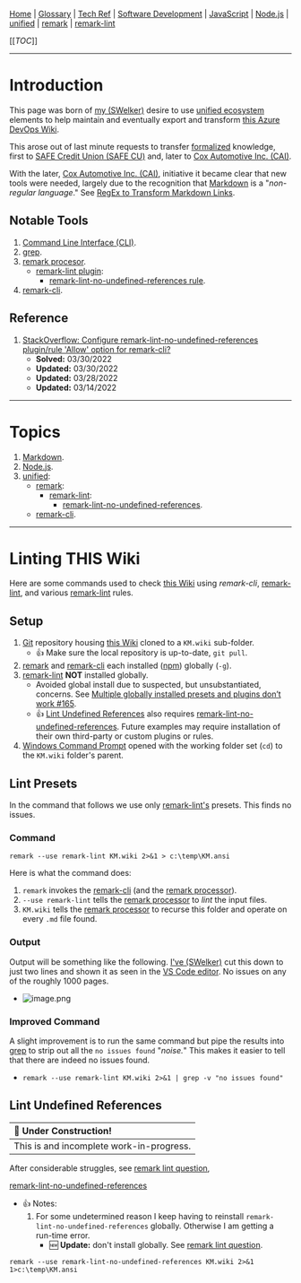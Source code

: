 [Home](/Slalom-LLC/Slalom-Consulting) | [Glossary](/Glossary) | [Tech Ref](/Tech-Ref) | [Software Development](/Tech-Ref/Software-Development) | [JavaScript](/Tech-Ref/Software-Development/JavaScript) | [Node.js](/Tech-Ref/Software-Development/JavaScript/Node.js) | [unified](/Tech-Ref/Software-Development/JavaScript/Node.js/unified) | [remark](/Tech-Ref/Software-Development/JavaScript/Node.js/unified/remark) | [remark-lint](/Tech-Ref/Software-Development/JavaScript/Node.js/unified/remark/remark%2Dlint)

[[_TOC_]]

---
# Introduction
This page was born of [my (SWelker)](/Individuals/Scott-Welker) desire to use [unified ecosystem](/Tech-Ref/Software-Development/JavaScript/Node.js/unified) elements to help maintain and eventually export and transform [this Azure DevOps Wiki](/Tech-Ref/Microsoft/Microsoft-Azure/ADO-\(Azure-DevOps\)/Wiki-\(Azure-DevOps\)). 

This arose out of last minute requests to transfer [formalized](/Glossary/KM-\(Knowledge-Management\)#formalized) knowledge, first to [SAFE Credit Union (SAFE CU)](/Clients/Safe-CU) and, later to [Cox Automotive Inc. (CAI)](/Clients/CAI-\(Cox-Automotive-Inc\)/Infrastructure-\(CAI\)/Systems-and-Services-\(CAI\)/GitHub-\(CAI\)/GHE%2Dbased-Knowledge-Store-\(CAI\)/Import-Slalom-Knowledge-\(CAI-GHE%2Dbased-Knowledge-Store\)). 

With the later, [Cox Automotive Inc. (CAI)](/Clients/CAI-\(Cox-Automotive-Inc\)/Infrastructure-\(CAI\)/Systems-and-Services-\(CAI\)/GitHub-\(CAI\)/GHE%2Dbased-Knowledge-Store-\(CAI\)/Import-Slalom-Knowledge-\(CAI-GHE%2Dbased-Knowledge-Store\)), initiative it became clear that new tools were needed, largely due to the recognition that [Markdown](/Tech-Ref/Software-Development/Markup-Language/Markdown) is a "_non-regular language_." See [RegEx to Transform Markdown Links](/Clients/CAI-\(Cox-Automotive-Inc\)/Infrastructure-\(CAI\)/Systems-and-Services-\(CAI\)/GitHub-\(CAI\)/GHE%2Dbased-Knowledge-Store-\(CAI\)/Import-Slalom-Knowledge-\(CAI-GHE%2Dbased-Knowledge-Store\)#regex-to-transform-markdown-links).

## Notable Tools
1. [Command Line Interface (CLI)](/Tech-Ref/CLI-\(Command-Line-Interface\)).
1. [grep](/Tech-Ref/Software-Development/UnxUtils/grep).
1. [remark procesor](/Tech-Ref/Software-Development/JavaScript/Node.js/unified/remark).
   - [remark-lint plugin](/Tech-Ref/Software-Development/JavaScript/Node.js/unified/remark/remark%2Dlint):
      - [remark-lint-no-undefined-references rule](/Tech-Ref/Software-Development/JavaScript/Node.js/unified/remark/remark%2Dlint/remark%2Dlint%2Dno%2Dundefined%2Dreferences).
1. [remark-cli](/Tech-Ref/Software-Development/JavaScript/Node.js/unified/remark/remark%2Dcli).

## Reference
1. [StackOverflow: Configure remark-lint-no-undefined-references plugin/rule 'Allow' option for remark-cli?](https://stackoverflow.com/questions/71417416/configure-remark-lint-no-undefined-references-plugin-rule-allow-option-for-rem)
   - **Solved:** 03/30/2022
   - **Updated:** 03/30/2022
   - **Updated:** 03/28/2022
   - **Updated:** 03/14/2022

---
# Topics
1. [Markdown](/Tech-Ref/Software-Development/Markup-Language/Markdown).
1. [Node.js](/Tech-Ref/Software-Development/JavaScript/Node.js).
1. [unified](/Tech-Ref/Software-Development/JavaScript/Node.js/unified):
   - [remark](/Tech-Ref/Software-Development/JavaScript/Node.js/unified/remark):
      - [remark-lint](/Tech-Ref/Software-Development/JavaScript/Node.js/unified/remark/remark%2Dlint):
         - [remark-lint-no-undefined-references](/Tech-Ref/Software-Development/JavaScript/Node.js/unified/remark/remark%2Dlint/remark%2Dlint%2Dno%2Dundefined%2Dreferences).
   - [remark-cli](/Tech-Ref/Software-Development/JavaScript/Node.js/unified/remark/remark%2Dcli).

---
# Linting THIS Wiki
Here are some commands used to check [this Wiki](/Tech-Ref/Microsoft/Microsoft-Azure/ADO-\(Azure-DevOps\)/Wiki-\(Azure-DevOps\)) using _remark-cli_, [remark-lint](/Tech-Ref/Software-Development/JavaScript/Node.js/unified/remark/remark%2Dlint), and various [remark-lint](/Tech-Ref/Software-Development/JavaScript/Node.js/unified/remark/remark%2Dlint) rules.

## Setup
1. [Git](/Tech-Ref/Software-Development/DevOps-\(Development-and-IT-Operations\)/Git) repository housing [this Wiki](/Tech-Ref/Microsoft/Microsoft-Azure/ADO-\(Azure-DevOps\)/Wiki-\(Azure-DevOps\)) cloned to a `KM.wiki` sub-folder.
   - :+1: Make sure the local repository is up-to-date, `git pull`.
1. [remark](/Tech-Ref/Software-Development/JavaScript/Node.js/unified/remark) and  [remark-cli](/Tech-Ref/Software-Development/JavaScript/Node.js/unified/remark/remark%2Dcli) each installed ([npm](/Tech-Ref/Software-Development/JavaScript/npm)) globally (`-g`).
1. [remark-lint](/Tech-Ref/Software-Development/JavaScript/Node.js/unified/remark/remark%2Dlint) **NOT** installed globally. 
   - Avoided global install due to suspected, but unsubstantiated, concerns. See [Multiple globally installed presets and plugins don’t work #165](https://github.com/remarkjs/remark-lint/issues/165). 
   - :+1: [Lint Undefined References](#Lint-Undefined-References) also requires [remark-lint-no-undefined-references](/Tech-Ref/Software-Development/JavaScript/Node.js/unified/remark/remark%2Dlint/remark%2Dlint%2Dno%2Dundefined%2Dreferences). Future examples may require installation of their own third-party or custom plugins or rules.
1. [Windows Command Prompt](/Tech-Ref/CLI-\(Command-Line-Interface\)) opened with the working folder set (`cd`) to the `KM.wiki` folder's parent.

## Lint Presets
In the command that follows we use only [remark-lint's](/Tech-Ref/Software-Development/JavaScript/Node.js/unified/remark/remark%2Dlint) presets. This finds no issues. 

### Command
```dos
remark --use remark-lint KM.wiki 2>&1 > c:\temp\KM.ansi
```

Here is what the command does:
1. `remark` invokes the [remark-cli](/Tech-Ref/Software-Development/JavaScript/Node.js/unified/remark/remark%2Dcli) (and the [remark processor](/Tech-Ref/Software-Development/JavaScript/Node.js/unified/remark)).
1. `--use remark-lint` tells the [remark processor](/Tech-Ref/Software-Development/JavaScript/Node.js/unified/remark) to _lint_ the input files.
1. `KM.wiki` tells the [remark processor](/Tech-Ref/Software-Development/JavaScript/Node.js/unified/remark) to recurse this folder and operate on every `.md` file found.

### Output
Output will be something like the following. [I've (SWelker)](/Individuals/Scott-Welker) cut this down to just two lines and shown it as seen in the [VS Code editor](#ansi-colors-(vs-code)). No issues on any of the roughly 1000 pages.
- ![image.png](/.attachments/image-bfd5e8a4-afe2-4cab-a62f-ae5808471842.png)

### Improved Command
A slight improvement is to run the same command but pipe the results into [grep](/Tech-Ref/Software-Development/UnxUtils/grep) to strip out all the `no issues found` "_noise._" This makes it easier to tell that there are indeed no issues found. 
   - `remark --use remark-lint KM.wiki 2>&1 | grep -v "no issues found"`

## Lint Undefined References
|:construction: Under Construction!|
|:-|
| This is and incomplete work-in-progress.|

After considerable struggles, see [remark lint question](/Tech-Ref/Software-Development/JavaScript/Node.js/unified/remark/remark%2Dcli/remark-lint-question), 

[remark-lint-no-undefined-references](/Tech-Ref/Software-Development/JavaScript/Node.js/unified/remark/remark%2Dlint/remark%2Dlint%2Dno%2Dundefined%2Dreferences)

- :+1: Notes:
   1. For some undetermined reason I keep having to reinstall `remark-lint-no-undefined-references` globally. Otherwise I am getting a run-time error.
      - :new: **Update:** don't install globally. See [remark lint question](/Tech-Ref/Software-Development/JavaScript/Node.js/unified/remark/remark%2Dcli/remark-lint-question).

```dos
remark --use remark-lint-no-undefined-references KM.wiki 2>&1 1>c:\temp\KM.ansi
```
